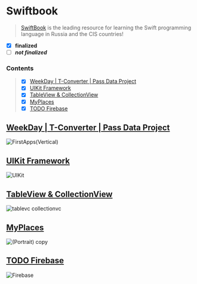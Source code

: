 # Swiftbook
  >[SwiftBook](https://swiftbook.ru/) is the leading resource for learning the Swift programming language in Russia and the CIS countries!

 - [x] **finalized**
 - [ ] ***not finalized***

### Contents  
>- [x] [WeekDay | T-Converter | Pass Data Project](#1)
>- [x] [UIKit Framework](#2)
>- [x] [TableView & CollectionView](#3)
>- [x] [MyPlaces](#4)
>- [x] [TODO Firebase](#5) 


<a name="1"></a>
## [WeekDay | T-Converter | Pass Data Project](https://github.com/mrgsdev/Swiftbook/edit/main/FirstApps/)
![FirstApps(Vertical)](https://github.com/mrgsdev/Swiftbook/assets/157994617/d5a195d7-ddce-48ff-ba51-fa344bbb1951)

<a name="2"></a>
## [UIKit Framework](https://github.com/mrgsdev/Swiftbook/tree/main/Framework-UIKit)
![UIKit](https://github.com/mrgsdev/Swiftbook/assets/157994617/78ac2bd1-2fbc-4e37-af61-2dcef2062fb9)

<a name="3"></a>
## [TableView & CollectionView](https://github.com/mrgsdev/Swiftbook/tree/main/TableView%26CollectionVIew) 
![tablevc collectionvc](https://github.com/mrgsdev/Swiftbook/assets/157994617/d44fa195-9863-4947-a293-5065d1a1809f)

<a name="4"></a>
## [MyPlaces](https://github.com/mrgsdev/Swiftbook/tree/main/MyPlaces) 
![(Portrait) copy](https://github.com/mrgsdev/Swiftbook/assets/157994617/0f336306-cbda-4979-af3f-3db710a51655)

<a name="5"></a>
## [TODO Firebase](https://github.com/mrgsdev/Swiftbook/tree/main/TODO)
![Firebase](https://github.com/mrgsdev/Swiftbook/assets/157994617/9f7db94f-7d10-4122-8b3a-23f25cfe3ba0)

